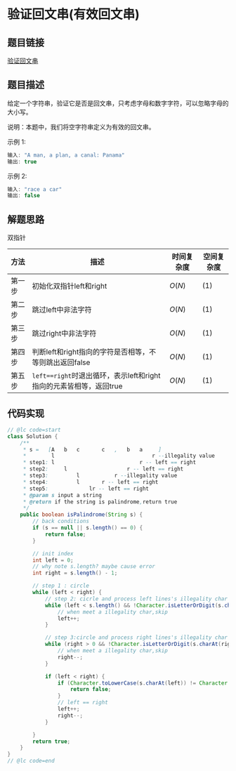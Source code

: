 # 验证回文串(有效回文串)

## 题目链接

[验证回文串](https://leetcode-cn.com/problems/valid-palindrome/)

## 题目描述

给定一个字符串，验证它是否是回文串，只考虑字母和数字字符，可以忽略字母的大小写。

说明：本题中，我们将空字符串定义为有效的回文串。

示例 1:
```js
输入: "A man, a plan, a canal: Panama"
输出: true
```
示例 2:

```java
输入: "race a car"
输出: false
```


## 解题思路
双指针

| 方法   | 描述         | 时间复杂度 | 空间复杂度 |
| ------ | ------------ | ---------- | ---------- |
|第一步  |初始化双指针left和right  | $O(N)$   | $(1)$    |
|第二步  |跳过left中非法字符 | $O(N)$   | $(1)$    |
|第三步  |跳过right中非法字符 | $O(N)$   | $(1)$    |
|第四步  |判断left和right指向的字符是否相等，不等则跳出返回false | $O(N)$   | $(1)$    |
|第五步  |`left==right`时退出循环，表示left和right指向的元素皆相等，返回true | $O(N)$   | $(1)$    |
## 代码实现

```java
// @lc code=start
class Solution {
    /**
     * s =   [A   b   c       c   ,   b   a     ]
     *        l                               r --illegality value
     * step1: l                           r -- left == right
     * step2:     l                   r -- left == right
     * step3:         l           r --illegality value
     * step4:         l       r -- left == right
     * step5:             lr -- left == right
     * @param s input a string
     * @return if the string is palindrome,return true
     */
    public boolean isPalindrome(String s) {
        // back conditions
        if (s == null || s.length() == 0) {
            return false;
        }

        // init index
        int left = 0;
        // why note s.length? maybe cause error
        int right = s.length() - 1;

        // step 1 : circle
        while (left < right) {
            // step 2: cicrle and process left lines's illegality char
            while (left < s.length() && !Character.isLetterOrDigit(s.charAt(left))) {
                // when meet a illegality char,skip
                left++;
            }

            // step 3:circle and process right lines's illegality char
            while (right > 0 && !Character.isLetterOrDigit(s.charAt(right))) {
                // when meet a illegality char,skip
                right--;
            }

            if (left < right) {
                if (Character.toLowerCase(s.charAt(left)) != Character.toLowerCase(s.charAt(right))) {
                    return false;
                }
                // left == right 
                left++;
                right--;
            }

        }
        return true;
    }
}
// @lc code=end

```